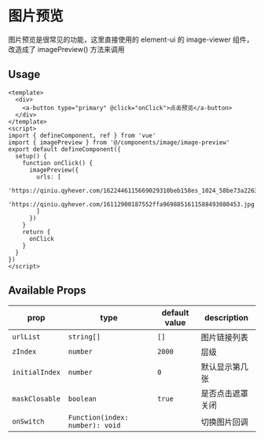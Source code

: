 # 图片预览
图片预览是很常见的功能，这里直接使用的 element-ui 的 image-viewer 组件，改造成了 imagePreview() 方法来调用

## Usage
```vue
<template>
  <div>
    <a-button type="primary" @click="onClick">点击预览</a-button>
  </div>
</template>
<script>
import { defineComponent, ref } from 'vue'
import { imagePreview } from '@/components/image/image-preview'
export default defineComponent({
  setup() {
    function onClick() {
      imagePreview({
        urls: [
          'https://qiniu.qyhever.com/1622446115669029310beb158es_1024_58be73a22631b',
          'https://qiniu.qyhever.com/16112900187552ffa9698851611588493080453.jpg'
        ]
      })
    }
    return {
      onClick
    }
  }
})
</script>
```

## Available Props
prop                | type                 | default value   | description
--------------------|----------------------|-----------------|--------------
`urlList`    | `string[]`             | `[]`                | 图片链接列表
`zIndex`       | `number`             | `2000`                | 层级
`initialIndex`  | `number`            | `0`          | 默认显示第几张
`maskClosable`  | `boolean`             | `true`         | 是否点击遮罩关闭
`onSwitch`  | `Function(index: number): void` |     | 切换图片回调
